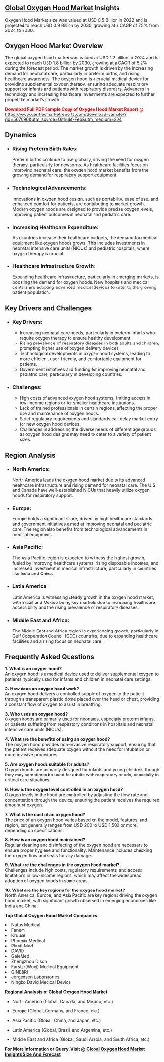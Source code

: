 <h2><a href="https://www.verifiedmarketreports.com/download-sample/?rid=567096&amp;utm_source=Githubf&amp;utm_medium=204" target="_blank">Global Oxygen Hood Market</a> Insights</h2><p>Oxygen Hood Market size was valued at USD 0.5 Billion in 2022 and is projected to reach USD 0.9 Billion by 2030, growing at a CAGR of 7.5% from 2024 to 2030.</p><p><h2>Oxygen Hood Market Overview</h2> <p>The global oxygen hood market was valued at USD 1.2 billion in 2024 and is expected to reach USD 1.8 billion by 2030, growing at a CAGR of 5.2% during the forecast period. The market growth is driven by the increasing demand for neonatal care, particularly in preterm births, and rising healthcare awareness. The oxygen hood is a crucial medical device for providing supplemental oxygen therapy, ensuring adequate respiratory support for infants and patients with respiratory disorders. Advances in technology and increasing healthcare investments are expected to further propel the market’s growth.</p> <p><p><span class=""><span style="color: #ff0000;"><strong>Download Full PDF Sample Copy of Oxygen Hood Market Report</strong> @ </span><a href="https://www.verifiedmarketreports.com/download-sample/?rid=567096&amp;utm_source=Githubf-Feb&amp;utm_medium=204" target="_blank">https://www.verifiedmarketreports.com/download-sample/?rid=567096&amp;utm_source=Githubf-Feb&amp;utm_medium=204</a></span></p></p> <h2>Dynamics</h2> <ul> <li><h3>Rising Preterm Birth Rates:</h3> Preterm births continue to rise globally, driving the need for oxygen therapy, particularly for newborns. As healthcare facilities focus on improving neonatal care, the oxygen hood market benefits from the growing demand for respiratory support equipment.</li> <li><h3>Technological Advancements:</h3> Innovations in oxygen hood design, such as portability, ease of use, and enhanced comfort for patients, are contributing to market growth. Modern oxygen hoods are designed to provide precise oxygen levels, improving patient outcomes in neonatal and pediatric care.</li> <li><h3>Increasing Healthcare Expenditure:</h3> As countries increase their healthcare budgets, the demand for medical equipment like oxygen hoods grows. This includes investments in neonatal intensive care units (NICUs) and pediatric hospitals, where oxygen therapy is crucial.</li> <li><h3>Healthcare Infrastructure Growth:</h3> Expanding healthcare infrastructure, particularly in emerging markets, is boosting the demand for oxygen hoods. New hospitals and medical centers are adopting advanced medical devices to cater to the growing patient population.</li> </ul> <h2>Key Drivers and Challenges</h2> <ul> <li><h3>Key Drivers:</h3> <ul> <li>Increasing neonatal care needs, particularly in preterm infants who require oxygen therapy to ensure healthy development.</li> <li>Rising prevalence of respiratory diseases in both adults and children, prompting higher use of oxygen delivery devices.</li> <li>Technological developments in oxygen hood systems, leading to more efficient, user-friendly, and comfortable equipment for patients.</li> <li>Government initiatives and funding for improving neonatal and pediatric care, particularly in developing countries.</li> </ul> </li> <li><h3>Challenges:</h3> <ul> <li>High costs of advanced oxygen hood systems, limiting access in low-income regions or for smaller healthcare institutions.</li> <li>Lack of trained professionals in certain regions, affecting the proper use and maintenance of oxygen hoods.</li> <li>Strict regulatory requirements and standards can delay market entry for new oxygen hood devices.</li> <li>Challenges in addressing the diverse needs of different age groups, as oxygen hood designs may need to cater to a variety of patient sizes.</li> </ul> </li> </ul> <h2>Region Analysis</h2> <ul> <li><h3>North America:</h3> North America leads the oxygen hood market due to its advanced healthcare infrastructure and rising demand for neonatal care. The U.S. and Canada have well-established NICUs that heavily utilize oxygen hoods for respiratory support.</li> <li><h3>Europe:</h3> Europe holds a significant share, driven by high healthcare standards and government initiatives aimed at improving neonatal and pediatric care. The region also benefits from technological advancements in medical equipment.</li> <li><h3>Asia Pacific:</h3> The Asia Pacific region is expected to witness the highest growth, fueled by improving healthcare systems, rising disposable incomes, and increased investment in medical infrastructure, particularly in countries like India and China.</li> <li><h3>Latin America:</h3> Latin America is witnessing steady growth in the oxygen hood market, with Brazil and Mexico being key markets due to increasing healthcare accessibility and the rising prevalence of respiratory diseases.</li> <li><h3>Middle East and Africa:</h3> The Middle East and Africa region is experiencing growth, particularly in Gulf Cooperation Council (GCC) countries, due to expanding healthcare facilities and a rising focus on neonatal care.</li> </ul> <h2>Frequently Asked Questions</h2> <p><strong>1. What is an oxygen hood?</strong><br>An oxygen hood is a medical device used to deliver supplemental oxygen to patients, typically used for infants and children in neonatal care settings.</p> <p><strong>2. How does an oxygen hood work?</strong><br>An oxygen hood delivers a controlled supply of oxygen to the patient through a transparent plastic dome placed over the head or chest, providing a constant flow of oxygen to assist in breathing.</p> <p><strong>3. Who uses an oxygen hood?</strong><br>Oxygen hoods are primarily used for neonates, especially preterm infants, or patients suffering from respiratory conditions in hospitals and neonatal intensive care units (NICUs).</p> <p><strong>4. What are the benefits of using an oxygen hood?</strong><br>The oxygen hood provides non-invasive respiratory support, ensuring that the patient receives adequate oxygen without the need for intubation or more invasive procedures.</p> <p><strong>5. Are oxygen hoods suitable for adults?</strong><br>Oxygen hoods are primarily designed for infants and young children, though they may sometimes be used for adults with respiratory needs, especially in critical care situations.</p> <p><strong>6. How is the oxygen level controlled in an oxygen hood?</strong><br>Oxygen levels in the hood are controlled by adjusting the flow rate and concentration through the device, ensuring the patient receives the required amount of oxygen.</p> <p><strong>7. What is the cost of an oxygen hood?</strong><br>The price of an oxygen hood varies based on the model, features, and region, but generally ranges from USD 200 to USD 1,500 or more, depending on specifications.</p> <p><strong>8. How is an oxygen hood maintained?</strong><br>Regular cleaning and disinfecting of the oxygen hood are necessary to ensure proper hygiene and functionality. Maintenance includes checking the oxygen flow and seals for any damage.</p> <p><strong>9. What are the challenges in the oxygen hood market?</strong><br>Challenges include high costs, regulatory requirements, and access limitations in low-income regions, which may affect the widespread adoption of oxygen hoods in some areas.</p> <p><strong>10. What are the key regions for the oxygen hood market?</strong><br>North America, Europe, and Asia Pacific are key regions driving the oxygen hood market, with significant growth observed in emerging economies like India and China.</p> </p><p><strong>Top Global Oxygen Hood Market Companies</strong></p><div data-test-id=""><p><li>Natus Medical</li><li> Fanem</li><li> Kruuse</li><li> Phoenix Medical</li><li> Plasti-Med</li><li> DAVID</li><li> GaleMed</li><li> Zhengzhou Dison</li><li> Farstar(Wuxi) Medical Equipment</li><li> GINEBRI</li><li> Jorgensen Laboratories</li><li> Ningbo David Medical Device</li></p><div><strong>Regional Analysis of&nbsp;Global Oxygen Hood Market</strong></div><ul><li dir="ltr"><p dir="ltr">North America&nbsp;(Global, Canada, and Mexico, etc.)</p></li><li dir="ltr"><p dir="ltr">Europe (Global, Germany, and France, etc.)</p></li><li dir="ltr"><p dir="ltr">Asia Pacific&nbsp;(Global, China, and Japan, etc.)</p></li><li dir="ltr"><p dir="ltr">Latin America&nbsp;(Global, Brazil, and Argentina, etc.)</p></li><li dir="ltr">Middle East and Africa&nbsp;(Global, Saudi Arabia, and South Africa, etc.)</li></ul><p><strong>For More Information or Query, Visit @&nbsp;</strong><strong><a href="https://www.verifiedmarketreports.com/product/oxygen-hood-market-size-and-forecast/?utm_source=Githubf&amp;utm_medium=204" target="_blank">Global Oxygen Hood Market Insights Size And Forecast</a></strong></p></div>
